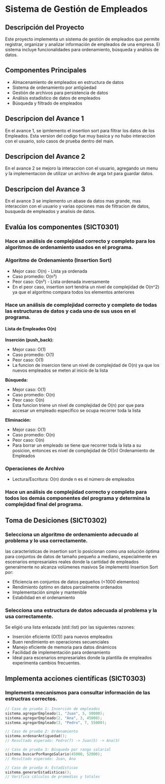 # Sistema de Gestión de Empleados

## Descripción del Proyecto
Este proyecto implementa un sistema de gestión de empleados que permite registrar, organizar y analizar información de empleados de una empresa. El sistema incluye funcionalidades para ordenamiento, búsqueda y análisis de datos.

## Componentes Principales
- Almacenamiento de empleados en estructura de datos
- Sistema de ordenamiento por antigüedad
- Gestión de archivos para persistencia de datos
- Análisis estadístico de datos de empleados
- Búsqueda y filtrado de empleados

## Descripcion del Avance 1
En el avance 1, se ipmlemento el insertion sort para filtrar los datos de los Empleados. Esta version del codigo fue muy basica y no hubo interaccion con el usuario, solo casos de prueba dentro del main. 

## Descripcion del Avance 2
En el avance 2 se mejoro la interaccion con el usuario, agregando un menu y la implementacion de utilizar un archivo de arga txt para guardar datos. 

## Descripcion del Avance 3
En el avance 3 se implemento un abase da datos mas grande, mas interaccion con el usuario y varias opciones mas de filtracion de datos, busqueda de empleados y analisis de datos. 

## Evalúa los componentes (SICT0301)
### Hace un análisis de complejidad correcto y completo para los algoritmos de ordenamiento usados en el programa.
### Algoritmo de Ordenamiento (Insertion Sort)
- Mejor caso: O(n) - Lista ya ordenada
- Caso promedio: O(n²)
- Peor caso: O(n²) - Lista ordenada inversamente
- En el peor caso, insertion sort tendria un nivel de complejidad de O(n^2) ya que el algoritmo compara todos los elementos anteriores

### Hace un análisis de complejidad correcto y completo de todas las estructuras de datos y cada uno de sus usos en el programa.
#### Lista de Empleados O(n)

**Inserción (push_back):**
- Mejor caso: O(1)
- Caso promedio: O(1)
- Peor caso: O(1)
- La funcion de insercion tiene un nivel de complejidad de O(n) ya que los nuevos empleados se meten al inicio de la lista

**Búsqueda:**
- Mejor caso: O(1)
- Caso promedio: O(n)
- Peor caso: O(n)
- Esta funcion triene un nivel de complejidad de O(n) por que para accesar un empleado especifico se ocupa recorrer toda la lista

**Eliminación:**
- Mejor caso: O(1)
- Caso promedio: O(n)
- Peor caso: O(n)
- Para borrar un empleado se tiene que recorrer toda la lista a su posicion, entonces es nivel de complejidad de O((n) Ordenamiento de Empleados

### Operaciones de Archivo

- Lectura/Escritura: O(n) donde n es el número de empleados

### Hace un análisis de complejidad correcto y completo para todos los demás componentes del programa y determina la complejidad final del programa.


## Toma de Desiciones (SICT0302)

### Selecciona un algoritmo de ordenamiento adecuado al problema y lo usa correctamente.
las características de insertion sort lo posicionan como una solución óptima para conjuntos de datos de tamaño pequeño a mediano, especialmente en escenarios empresariales reales donde la cantidad de empleados generalmente no alcanza volúmenes masivos
Se implementó Insertion Sort por:
- Eficiencia en conjuntos de datos pequeños (<1000 elementos)
- Rendimiento óptimo en datos parcialmente ordenados
- Implementación simple y mantenible
- Estabilidad en el ordenamiento

### Selecciona una estructura de datos adecuada al problema y la usa correctamente.
Se eligió una lista enlazada (std::list) por las siguientes razones:
- Inserción eficiente (O(1)) para nuevos empleados
- Buen rendimiento en operaciones secuenciales
- Manejo eficiente de memoria para datos dinámicos
- Facilidad de implementación para ordenamiento
- Ideal para escenarios empresariales donde la plantilla de empleados experimenta cambios frecuentes.

## Implementa acciones científicas (SICT0303)

### Implementa mecanismos para consultar información de las estructras correctos.


```cpp
// Caso de prueba 1: Inserción de empleados
sistema.agregarEmpleado(1, "Juan", 5, 50000);
sistema.agregarEmpleado(2, "Ana", 3, 45000);
sistema.agregarEmpleado(3, "Pedro", 7, 55000);

// Caso de prueba 2: Ordenamiento
sistema.ordenarAntiguedad();
// Resultado esperado: Pedro(7) -> Juan(5) -> Ana(3)

// Caso de prueba 3: Búsqueda por rango salarial
sistema.buscarPorRangoSalario(45000, 52000);
// Resultado esperado: Juan, Ana

// Caso de prueba 4: Estadísticas
sistema.generarEstadisticas();
// Verifica cálculos de promedios y totales
